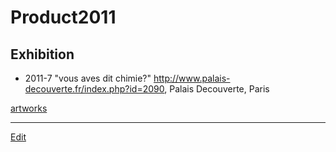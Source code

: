 # Product2011

## Exhibition

* 2011-7 "vous aves dit chimie?" http://www.palais-decouverte.fr/index.php?id=2090, Palais Decouverte, Paris

[artworks](artworks.md)





----
[Edit](https://github.com/vitroid/vitroid.github.io/edit/master/MD/Product2011.md)
